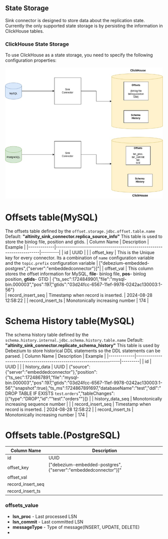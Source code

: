 ## State Storage

Sink connector is designed to store data about the replication state.
Currently the only supported state storage is by persisting the information in ClickHouse tables.

### ClickHouse State Storage

To use ClickHouse as a state storage, you need to specify the following configuration properties:

![State Storage](img/state_storage.jpg)

# Offsets table(MySQL)
The offsets table defined by the `offset.storage.jdbc.offset.table.name`
Default: **"altinity_sink_connector.replica_source_info"**
This table is used to store the binlog file, position and gtids.
| Column Name | Description                                                          | Example |
|-------------|----------------------------------------------------------------------|---------|
| id          | UUID                                                                 |         | 
| offset_key  | This is the Unique key for every connector. Its a combination of `name` configuration variable and the `topic.prefix` configuration variable               | [\"debezium-embedded-postgres\",{\"server\":\"embeddedconnector\"}]"| 
| offset_val  | This column stores the offset information for MySQL, **file**- binlog file, **pos**- binlog position, **gtids**- GTID                                    | {"ts_sec":1724849901,"file":"mysql-bin.000003","pos":197,"gtids":"03d24fcc-6567-11ef-9978-0242ac130003:1-56"}  
| record_insert_seq  | Timestamp when record is inserted.                                                               | 2024-08-28 12:58:22         |
| record_insert_ts  |  Monotonically increasing number                                                              |    174      |

# Schema History table(MySQL)
The schema history table defined by the `schema.history.internal.jdbc.schema.history.table.name`
Default: **"altinity_sink_connector.replicate_schema_history"**
This table is used by Debezium to store historical DDL statements so the DDL statements can be parsed. 
| Column Name | Description                                                          | Example |
|-------------|----------------------------------------------------------------------|---------|
| id          | UUID                                                                 |         | 
| history_data          | UUID |  {"source":{"server":"embeddedconnector"},"position":{"ts_sec":1724867891,"file":"mysql-bin.000003","pos":197,"gtids":"03d24fcc-6567-11ef-9978-0242ac130003:1-56","snapshot":true},"ts_ms":1724867891697,"databaseName":"test","ddl":"DROP TABLE IF EXISTS `test`.`orders`","tableChanges":[{"type":"DROP","id":"\"test\".\"orders\""}]}        | 
| history_data_seq          | Monotonically increasing sequence number                                                                   |         | 
| record_insert_seq  | Timestamp when record is inserted.                                                               | 2024-08-28 12:58:22         |
| record_insert_ts  |  Monotonically increasing number                                                              |    174      |



# Offsets table.(PostgreSQL)
| Column Name | Description                                                          |
|-------------|----------------------------------------------------------------------|
| id          | UUID                                                                 |
| offset_key  | [\"debezium-embedded-postgres\",{\"server\":\"embeddedconnector\"}]" |
| offset_val  |                                     |
| record_insert_seq  |                                                                      |
| record_insert_ts  |                                                                      |

### offsets_value
- **lsn_proc** - Last processed LSN
- **lsn_commit** - Last committed LSN
- **messageType** - Type of message(INSERT, UPDATE, DELETE)
- 

